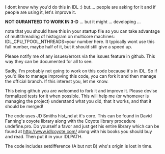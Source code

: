 I dont know why you'd do this in IDL :)
but.... people are asking for it and if people are using it, let's improve it.

**NOT GURANTEED TO WORK IN 3-D** ... but it might ... developing ...

note that you should have this in your startup file so you can take advantage of multithreading of histogram on multicore machines: IDL_CPU_TPOOL_NTHREADS=your number here. It typically wont use this full number, maybe half of it, but it should still give a speed up.

Please notify me of any issues/errors via the issues feature in github. This way they can be documented for all to see.

Sadly, I'm probably not going to work on this code because it's in IDL. So if you'd like to manage improving this code, you can fork it and then manage the official branch. If this interest you, let me know.

This being github you are welcomed to fork it and improve it. Please devise formalized tests for it when possible. This will help me (or whomever is managing the project) understand what you did, that it works, and that it should be merged!
 
The code uses JD Smiths hist_nd at it's core. This can be found in David Fanning's coyote library along with the Coyote library procedure undefine.pro. Do yourself a favor and just get his entire library which can be found at http://www.idlcoyote.com/ along with his books you should buy and read. Then put it in your IDLPATH.

The code includes setdifference (A but not B) who's origin is lost in time.

 